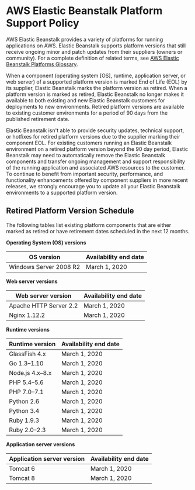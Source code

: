 # AWS Elastic Beanstalk Platform Support Policy<a name="platforms-support-policy"></a>

AWS Elastic Beanstalk provides a variety of platforms for running applications on AWS\. Elastic Beanstalk supports platform versions that still receive ongoing minor and patch updates from their suppliers \(owners or community\)\. For a complete definition of related terms, see [AWS Elastic Beanstalk Platforms Glossary](platforms-glossary.md)\.

When a component \(operating system \[OS\], runtime, application server, or web server\) of a supported platform version is marked End of Life \(EOL\) by its supplier, Elastic Beanstalk marks the platform version as retired\. When a platform version is marked as retired, Elastic Beanstalk no longer makes it available to both existing and new Elastic Beanstalk customers for deployments to new environments\. Retired platform versions are available to existing customer environments for a period of 90 days from the published retirement date\.

Elastic Beanstalk isn't able to provide security updates, technical support, or hotfixes for retired platform versions due to the supplier marking their component EOL\. For existing customers running an Elastic Beanstalk environment on a retired platform version beyond the 90 day period, Elastic Beanstalk may need to automatically remove the Elastic Beanstalk components and transfer ongoing management and support responsibility of the running application and associated AWS resources to the customer\. To continue to benefit from important security, performance, and functionality enhancements offered by component suppliers in more recent releases, we strongly encourage you to update all your Elastic Beanstalk environments to a supported platform version\.

## Retired Platform Version Schedule<a name="platforms-support-policy.depracation"></a>

The following tables list existing platform components that are either marked as retired or have retirement dates scheduled in the next 12 months\.


**Operating System \(OS\) versions**  

|  OS version  |  Availability end date  | 
| --- | --- | 
| Windows Server 2008 R2 | March 1, 2020 | 


**Web server versions**  

|  Web server version  |  Availability end date  | 
| --- | --- | 
| Apache HTTP Server 2\.2 | March 1, 2020 | 
| Nginx 1\.12\.2 | March 1, 2020 | 


**Runtime versions**  

|  Runtime version  |  Availability end date  | 
| --- | --- | 
| GlassFish 4\.x | March 1, 2020 | 
| Go 1\.3–1\.10 | March 1, 2020 | 
| Node\.js 4\.x–8\.x | March 1, 2020 | 
| PHP 5\.4–5\.6 | March 1, 2020 | 
| PHP 7\.0–7\.1 | March 1, 2020 | 
| Python 2\.6 | March 1, 2020 | 
| Python 3\.4 | March 1, 2020 | 
| Ruby 1\.9\.3 | March 1, 2020 | 
| Ruby 2\.0–2\.3 | March 1, 2020 | 


**Application server versions**  

|  Application server version  |  Availability end date  | 
| --- | --- | 
| Tomcat 6 | March 1, 2020 | 
| Tomcat 8 | March 1, 2020 | 